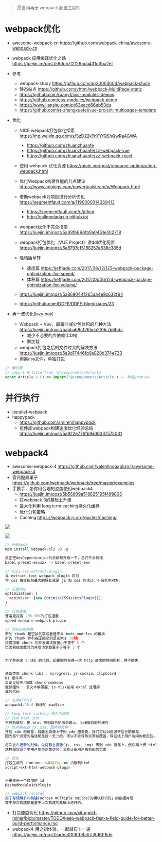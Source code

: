 > 愿世间再无 webpack 配置工程师

# webpack优化

- awesome-webpack-cn https://github.com/webpack-china/awesome-webpack-cn
- webpack 应用编译优化之路 https://juejin.im/post/59dc57f2f265da431d3ba2ef
- 参考
    - webpack-study https://github.com/qq20004604/webpack-study
    - 静态站点 https://github.com/vhtml/webpack-MultiPage-static
    - https://github.com/ruanyf/css-modules-demos
    - https://github.com/css-modules/webpack-demo
    - https://www.jianshu.com/p/63eacd66eb50du
    - https://github.com/rt-zhangxuefei/vue-project-multipages-template

- 优化

    - NICE webpack打包优化探索 https://mp.weixin.qq.com/s/SzD22kTnYYfQShQwRaAGWA
        - https://github.com/zhuanzhuanfe
        - https://github.com/zhuanzhuanfe/zz-webpack-vue
        - https://github.com/zhuanzhuanfe/zz-webpack-react
        
    - 使用 webpack 优化资源 https://qiutc.me/post/resource-optimization-webpack.html
    - 优化Webpack构建性能的几点建议 https://www.cnblogs.com/powertoolsteam/p/Webpack.html
    - 借助webpack对项目进行分析优化 https://segmentfault.com/a/1190000014369413
        - https://segmentfault.com/u/athon
        - http://callmedadaxin.github.io/
    - webpack优化不完全指南 https://juejin.im/post/5a49fb696fb9a0451e402718
    - webpack打包优化（VUE Project）讲ddl优化配置 https://juejin.im/post/5a8797c15188257a836c385d
    - 晚晴幽草轩
        - 速度篇 https://jeffjade.com/2017/08/12/125-webpack-package-optimization-for-speed/
        - 体积篇 https://jeffjade.com/2017/08/06/124-webpack-packge-optimization-for-volume/
    - https://juejin.im/post/5a869044f265da4e9c632f94
    - https://github.com/DDFE/DDFE-blog/issues/23

- 再一波优化(lazy boy)
  - Webpack + Vue，部署时减少包体积的几种方法 https://juejin.im/post/5abba68cf265da239c7b6bdc
    - 减少不必要的库依赖(CDN)
    - 懒加载
  -  webpack打包之后的文件过大的解决方法 https://juejin.im/post/5a9d17446fb9a028d374e733
    - 剥离css文件，单独打包 

```javascript
// 懒加载
// import Article from '@/components/Article'
const Article = () => import('@/components/Article') // 利用promise
```

# 并行执行

- parallel-webpack
- happypack
    - https://github.com/amireh/happypack
    - 组件库webpack构建速度优化经验总结 https://juejin.im/post/5a922e776fb9a06337575031

# webpack4

- awesome-webpack-4 https://github.com/valentinogagliardi/awesome-webpack-4
- 官网配置栗子 https://github.com/webpack/webpack/tree/master/examples
- 手摸手，带你用合理的姿势使用webpack4
    - https://juejin.im/post/5b56909a518825195f499806
    - 在webpack 3的基础上升级
    - 最大化利用 long term caching持久化缓存
    - 优化分包策略
    - Caching https://webpack.js.org/guides/caching/


![](https://user-gold-cdn.xitu.io/2018/8/7/16513e81dfa85cbc?imageView2/0/w/1280/h/960/format/webp/ignore-error/1)

![](https://user-gold-cdn.xitu.io/2018/8/7/16513e5b6a73ac96?imageView2/0/w/1280/h/960/format/webp/ignore-error/1)

```js
// 升级node 
npm install webpack-cli -D -g

反正把devDependencies的依赖都升级一下，总归不会有错
babel-preset-esxxxx -> babel-preset-env

// mini-css-extract-plugin
与 extract-text-webpack-plugin 区别
将 css 独立拆包最大的好处就是 js 和 css 的改动，不会影响对方。

// 压缩优化
optimization: {
  minimizer: [new OptimizeCSSAssetsPlugin()];
}

// 打包速度
普遍能提高 20%~30%的打包速度
speed-measure-webpack-plugin

// 代码分割策略
新的 chunk 是否被共享或者是来自 node_modules 的模块
新的 chunk 体积在压缩之前是否大于 30kb
按需加载 chunk 的并发请求数量小于等于 5 个
页面初始加载时的并发请求数量小于等于 3 个


为了共用这 1.5kb 的代码，却要额外花费一次 http 请求的时间损耗，得不偿失


基础类库 chunk-libs : nprogress、js-cookie、clipboard
UI 组件库
自定义组件/函数 chunk-commons
低频组件 : 富文本编辑器、js-xlsx前端 excel 处理库
业务代码

// 支持HTTP/2
webpack4.15.0 新增的 maxSize

// Long term caching 持久化缓存
// 针对 html 文件：
不开启缓存，把 html 放到自己的服务器上，关闭服务器的缓存
// 针对静态的 js，css，图片等文件：
开启 cdn 和缓存，将静态资源上传到 cdn 服务商，我们可以对资源开启长期缓存，
因为每个资源的路径都是独一无二的，所以不会导致资源被覆盖，保证线上用户访问的稳定性。

每次发布更新的时候，先将静态资源(js, css, img) 传到 cdn 服务上，然后再上传 html 文件，
这样既保证了老用户能否正常访问，又能让新用户看到新的页面

// 优化
打包生成的 runtime.js非常的小 => 内嵌到html
script-ext-html-webpack-plugin


不要使用一个自增的 id
HashedModuleIdsPlugin

// webpack records
用于存储跨多次构建(across multiple builds)的模块标识符」的数据片段
等于每次构建都是基于上次构建的基础上进行的。

```


- 打包速度优化 https://github.com/xitu/gold-miner/blob/master/TODO/keep-webpack-fast-a-field-guide-for-better-build-performance.md
- webpack4-用之初体验，一起敲它十一遍 https://juejin.im/post/5adea0106fb9a07a9d6ff6de